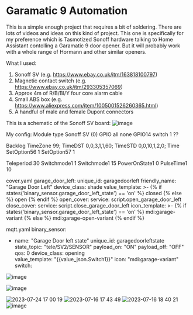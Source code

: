 # Garamatic 9 Automation 

This is a simple enough project that requires a bit of soldering. There are lots of videos and ideas on this kind of project. This one is specifically for my preference which is Tasmotized Sonoff hardware talking to Home Assistant contolling a Garamatic 9 door opener. But it will probably work with a whole range of Hormann and other similar openers.

What I used:
1. Sonoff SV (e.g. https://www.ebay.co.uk/itm/163818100797)
2. Magnetic contact switch (e.g. https://www.ebay.co.uk/itm/293305357069)
3. Approx 4m of R/B/Bl/Y four core alarm cable
4. Small ABS box (e.g. https://www.aliexpress.com/item/1005001526260365.html)
5. A handful of male and female Dupont connectors

This is a schematic of the Sonoff SV board:
![image](https://github.com/PhillyGilly/Garamatic9Automation/assets/56273663/60cfa5d0-a5a1-4cfb-afa1-2bd650da8bbd)



My config:
Module type Sonoff SV (0)
GPIO all none
GPIO14 switch 1 ??

Backlog TimeZone 99; TimeDST 0,0,3,1,1,60; TimeSTD 0,0,10,1,2,0; Time
SetOption56 1
SetOption57 1

Teleperiod 30
Switchmode1 1
Switchmode1 15
PowerOnState1 0
PulseTime1 10

cover.yaml
    garage_door_left:
      unique_id: garagedoorleft
      friendly_name: "Garage Door Left"
      device_class: shade
      value_template: >-
        {% if states('binary_sensor.garage_door_left_state') == 'on' %}
          closed
        {% else %}
          open
        {% endif %}
      open_cover:
        service: script.open_garage_door_left
      close_cover:
        service: script.close_garage_door_left
      icon_template: >-
        {% if states('binary_sensor.garage_door_left_state') == 'on' %}
          mdi:garage-variant
        {% else %}
          mdi:garage-open-variant
        {% endif %}

mqtt.yaml
binary_sensor:
  - name: "Garage Door left state"
    unique_id: garagedoorleftstate
    state_topic: "tele/SV2/SENSOR"
    payload_on: "ON"
    payload_off: "OFF"
    qos: 0
    device_class: opening  
    value_template: "{{value_json.Switch1}}"
    icon: "mdi:garage-variant"
switch:




![image](https://github.com/PhillyGilly/Garamatic9Automation/assets/56273663/1fae7832-9901-4714-ae9d-fc9e29d65ba7)

![image](https://github.com/PhillyGilly/Garamatic9Automation/assets/56273663/1def7664-b5b5-4ef1-a0ab-75fc3b889812)

![2023-07-24 17 00 19](https://github.com/PhillyGilly/Garamatic9Automation/assets/56273663/f7a34c53-6cc3-4958-99a1-c24e9b0c9967)
![2023-07-16 17 43 49](https://github.com/PhillyGilly/Garamatic9Automation/assets/56273663/afae2f65-65d6-4334-9891-679b19f057cc)
![2023-07-16 18 40 21](https://github.com/PhillyGilly/Garamatic9Automation/assets/56273663/2aa252b0-a159-4b33-8343-06fa8d5a45b2)
![image](https://github.com/PhillyGilly/Garamatic9Automation/assets/56273663/2bdc5b0c-001d-4316-ae36-7f4ae3927d42)

